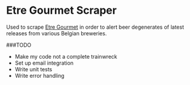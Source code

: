 # Etre Gourmet Scraper


Used to scrape [Etre Gourmet](www.bieresgourmet.be) in order to alert beer degenerates of latest releases from various Belgian breweries.

###TODO
* Make my code not a complete trainwreck
* Set up email integration
* Write unit tests
* Write error handling
